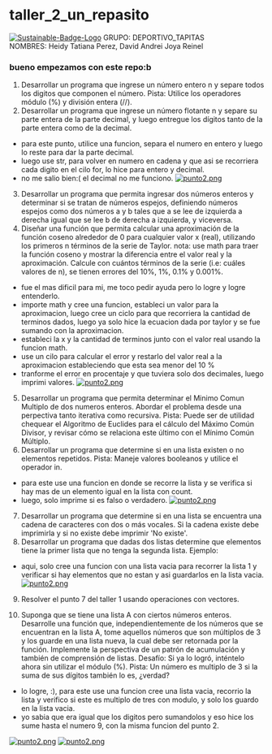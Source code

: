 # taller_2_un_repasito

<a href='https://postimg.cc/LnZBsNmk' target='_blank'><img src='https://i.postimg.cc/LnZBsNmk/Sustainable-Badge-Logo.png' border='0' alt='Sustainable-Badge-Logo'/></a>     GRUPO: DEPORTIVO_TAPITAS                            
NOMBRES: Heidy Tatiana Perez, David Andrei Joya Reinel

### bueno empezamos con este repo:b
1. Desarrollar un programa que ingrese un número entero n y separe todos los digitos que componen el número. Pista: Utilice los operadores módulo (%) y división entera (//).
2. Desarrollar un programa que ingrese un número flotante n y separe su parte entera de la parte decimal, y luego entregue los dígitos tanto de la parte entera como de la decimal.

* para este punto, utilice una funcion, separa el numero en entero y luego lo reste para dar la parte decimal.
* luego use str, para volver en numero en cadena y que asi se recorriera cada digito en el cilo for, lo hice para entero y decimal.
* no me salio bien:( el decimal no me funciono.
[![punto2.png](https://i.postimg.cc/26bp9Gxy/punto2.png)](https://postimg.cc/Vr8HdjpP)

3. Desarrollar un programa que permita ingresar dos números enteros y determinar si se tratan de números espejos, definiendo números espejos como dos números a y b tales que a se lee de izquierda a derecha igual que se lee b de derecha a izquierda, y viceversa.
4. Diseñar una función que permita calcular una aproximación de la función coseno alrededor de 0 para cualquier valor x (real), utilizando los primeros n términos de la serie de Taylor. nota: use math para traer la función coseno y mostrar la diferencia entre el valor real y la aproximación. Calcule con cuántos términos de la serie (i.e: cuáles valores de n), se tienen errores del 10%, 1%, 0.1% y 0.001%.

* fue el mas dificil para mi, me toco pedir ayuda pero lo logre y logre entenderlo.
* importe math y cree una funcion, estableci un valor para la aproximacion, luego cree un ciclo para que  recorriera la cantidad de terminos dados, luego ya solo hice la ecuacion dada por taylor y se fue sumando con la aproximacion.
* estableci la x y la cantidad de terminos junto con el valor real usando la funcion math.
* use un cilo para calcular el error y restarlo del valor real a la aproximacion estableciendo que esta sea menor del 10 %
* tranforme el error en procentaje y que tuviera solo dos decimales, luego imprimi valores.
[![punto2.png](https://i.postimg.cc/Jzv5cQtP/punto2.png)](https://postimg.cc/sMPW37Yh) 

5. Desarrollar un programa que permita determinar el Minimo Comun Multiplo de dos numeros enteros. Abordar el problema desde una perpectiva tanto iterativa como recursiva. Pista: Puede ser de utilidad chequear el Algoritmo de Euclides para el cálculo del Máximo Común Divisor, y revisar cómo se relaciona este último con el Mínimo Común Múltiplo.
6. Desarrollar un programa que determine si en una lista existen o no elementos repetidos. Pista: Maneje valores booleanos y utilice el operador in.

* para este use una funcion en donde se recorre la lista y se verifica si hay mas de un elemento igual en la lista con count.
* luego, solo imprime si es falso o verdadero.
[![punto2.png](https://i.postimg.cc/HWFMNLTk/punto2.png)](https://postimg.cc/0rdrMP6T)

7. Desarrollar un programa que determine si en una lista se encuentra una cadena de caracteres con dos o más vocales. Si la cadena existe debe imprimirla y si no existe debe imprimir 'No existe'.
8. Desarrollar un programa que dadas dos listas determine que elementos tiene la primer lista que no tenga la segunda lista. Ejemplo:

* aqui, solo cree una funcion con una lista vacia para recorrer la lista 1 y verificar si hay elementos que no estan y asi guardarlos en la lista vacia.
[![punto2.png](https://i.postimg.cc/Fz0H8NxY/punto2.png)](https://postimg.cc/FksvJt8v)
9. Resolver el punto 7 del taller 1 usando operaciones con vectores.

10. Suponga que se tiene una lista A con ciertos números enteros. Desarrolle una función que, independientemente de los números que se encuentran en la lista A, tome aquellos números que son múltiplos de 3 y los guarde en una lista nueva, la cual debe ser retornada por la función. Implemente la perspectiva de un patrón de acumulación y también de comprensión de listas. Desafío: Si ya lo logró, inténtelo ahora sin utilizar el módulo (%). Pista: Un número es multiplo de 3 si la suma de sus dígitos también lo es, ¿verdad?
* lo logre, :), para este use una funcion cree una lista vacia, recorrio la lista y verifico si este es multiplo de tres con modulo, y solo los guardo en la lista vacia.
* yo sabia que era igual que los digitos pero sumandolos y eso hice los sume hasta el numero 9, con la misma funcion del punto 2.

[![punto2.png](https://i.postimg.cc/7h4kC7gL/punto2.png)](https://postimg.cc/CBctXRry)
[![punto2.png](https://i.postimg.cc/YSmKb8R9/punto2.png)](https://postimg.cc/06xBNYLR)
